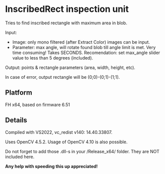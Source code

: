 # InscribedRect inspection unit

Tries to find inscribed rectangle with maximum area in blob.

Input: 
  - Image: only mono filtered (after Extract Color) images can be input.
  - Parameter: max angle, will rotate found blob till angle limit is met. Very time consuming! Takes SECONDS.
  Recomendation: set max_angle slider value to less than 5 degrees (included).

Output: points & rectangle parameters (area, width, height, etc).

In case of error, output rectangle will be (0;0)-(0;1)-(1;1).


## Platform
FH x64, based on firmware 6.51

## Details
Compiled with VS2022, vc_redist v140: 14.40.33807.

Uses OpenCV 4.5.2. Usage of OpenCV 4.10 is also possible.

Do not forget to add those .dll-s in your /Release_x64/ folder.
They are NOT included here.

**Any help with speeding this up appreciated!**